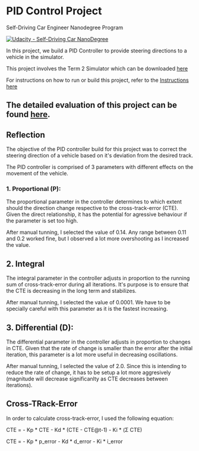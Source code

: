 # PID Control Project
Self-Driving Car Engineer Nanodegree Program

[![Udacity - Self-Driving Car NanoDegree](https://s3.amazonaws.com/udacity-sdc/github/shield-carnd.svg)](http://www.udacity.com/drive)

In this project, we build a PID Controller to provide steering directions to a vehicle in the simulator.


This project involves the Term 2 Simulator which can be downloaded [here](https://github.com/udacity/self-driving-car-sim/releases)


For instructions on how to run or build this project, refer to the [Instructions here](./Instructions.md)


The detailed evaluation of this project can be found [here](https://review.udacity.com/#!/rubrics/1972/view).
-----

## Reflection
The objective of the PID controller build for this project was to correct the steering direction of a vehicle based on it's deviation from the desired track.

The PID controller is comprised of 3 parameters with different effects on the movement of the vehicle.

### 1. Proportional (P):
The proportional parameter in the controller determines to which extent should the direction change respective to the cross-track-error (CTE). Given the direct relationship, it has the potential for agressive behaviour if the parameter is set too high.

After manual tunning, I selected the value of 0.14. Any range between 0.11 and 0.2 worked fine, but I observed a lot more overshooting as I increased the value.

## 2. Integral
The integral parameter in the controller adjusts in proportion to the running sum of cross-track-error during all iterations. It's purpose is to ensure that the CTE is decreasing in the long term and stabilizes.

After manual tunning, I selected the value of 0.0001. We have to be specially careful with this parameter as it is the fastest increasing. 


## 3. Differential (D):
The differential parameter in the controller adjusts in proportion to changes in CTE. Given that the rate of change is smaller than the error after the initial iteration, this parameter is a lot more useful in decreasing oscillations.

After manual tunning, I selected the value of 2.0. Since this is intending to reduce the rate of change, it has to be setup a lot more aggresively (magnitude will decrease significanlty as CTE decreases between iterations).

## Cross-TRack-Error
In order to calculate cross-track-error, I used the following equation:

CTE = - Kp * CTE - Kd * (CTE - CTE@t-1) - Ki * (Σ CTE)

CTE = - Kp * p_error - Kd * d_error - Ki * i_error


 
